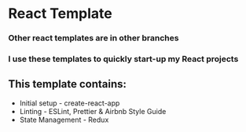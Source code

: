 # React Template

### Other react templates are in other branches

### I use these templates to quickly start-up my React projects

## This template contains:

- Initial setup - create-react-app
- Linting - ESLint, Prettier & Airbnb Style Guide
- State Management - Redux
